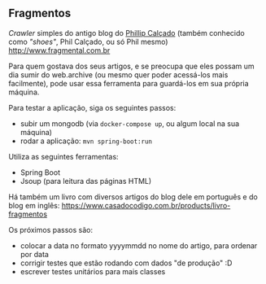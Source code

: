 ## Fragmentos 

_Crawler_ simples do antigo blog do [Phillip Calçado](https://github.com/pcalcado) (também conhecido como _"shoes"_, Phil Calçado, ou só Phil mesmo) http://www.fragmental.com.br

Para quem gostava dos seus artigos, e se preocupa que eles possam um dia sumir do web.archive (ou mesmo quer poder acessá-los mais facilmente), pode usar essa ferramenta para guardá-los em sua própria máquina.

Para testar a aplicação, siga os seguintes passos:

 * subir um mongodb (via `docker-compose up`, ou algum local na sua máquina)
 * rodar a aplicação: `mvn spring-boot:run`

Utiliza as seguintes ferramentas:
 * Spring Boot
 * Jsoup (para leitura das páginas HTML) 

Há também um livro com diversos artigos do blog dele em português e do blog em inglês: https://www.casadocodigo.com.br/products/livro-fragmentos

Os próximos passos são:
 * colocar a data no formato yyyymmdd no nome do artigo, para ordenar por data 
 * corrigir testes que estão rodando com dados "de produção" :D
 * escrever testes unitários para mais classes
